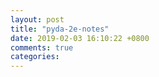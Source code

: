 ```yaml
---
layout: post
title: "pyda-2e-notes"
date: 2019-02-03 16:10:22 +0800
comments: true
categories: 
---
```

